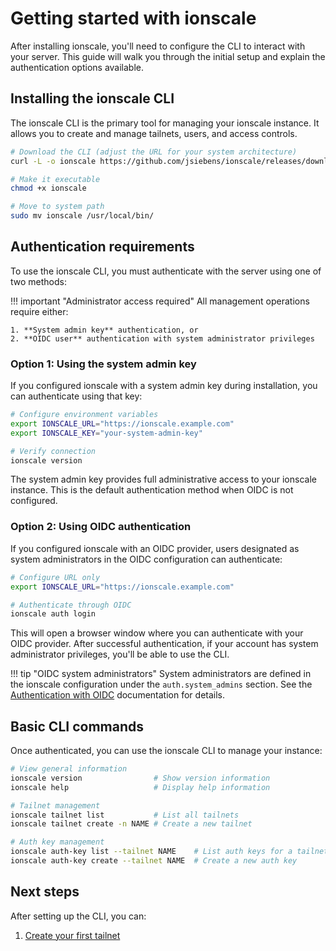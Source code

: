 # Getting started with ionscale

After installing ionscale, you'll need to configure the CLI to interact with your server. This guide will walk you through the initial setup and explain the authentication options available.

## Installing the ionscale CLI

The ionscale CLI is the primary tool for managing your ionscale instance. It allows you to create and manage tailnets, users, and access controls.

```bash
# Download the CLI (adjust the URL for your system architecture)
curl -L -o ionscale https://github.com/jsiebens/ionscale/releases/download/v/ionscale_linux_amd64

# Make it executable
chmod +x ionscale

# Move to system path
sudo mv ionscale /usr/local/bin/
```

## Authentication requirements

To use the ionscale CLI, you must authenticate with the server using one of two methods:

!!! important "Administrator access required"
    All management operations require either:
    
    1. **System admin key** authentication, or
    2. **OIDC user** authentication with system administrator privileges

### Option 1: Using the system admin key

If you configured ionscale with a system admin key during installation, you can authenticate using that key:

```bash
# Configure environment variables
export IONSCALE_URL="https://ionscale.example.com"
export IONSCALE_KEY="your-system-admin-key"

# Verify connection
ionscale version
```

The system admin key provides full administrative access to your ionscale instance. This is the default authentication method when OIDC is not configured.

### Option 2: Using OIDC authentication

If you configured ionscale with an OIDC provider, users designated as system administrators in the OIDC configuration can authenticate:

```bash
# Configure URL only
export IONSCALE_URL="https://ionscale.example.com"

# Authenticate through OIDC
ionscale auth login
```

This will open a browser window where you can authenticate with your OIDC provider. After successful authentication, if your account has system administrator privileges, you'll be able to use the CLI.

!!! tip "OIDC system administrators"
    System administrators are defined in the ionscale configuration under the `auth.system_admins` section. See the [Authentication with OIDC](../configuration/auth-oidc.md) documentation for details.

## Basic CLI commands

Once authenticated, you can use the ionscale CLI to manage your instance:

```bash
# View general information
ionscale version                # Show version information
ionscale help                   # Display help information

# Tailnet management
ionscale tailnet list           # List all tailnets
ionscale tailnet create -n NAME # Create a new tailnet

# Auth key management
ionscale auth-key list --tailnet NAME    # List auth keys for a tailnet
ionscale auth-key create --tailnet NAME  # Create a new auth key
```

## Next steps

After setting up the CLI, you can:

1. [Create your first tailnet](tailnet.md)
